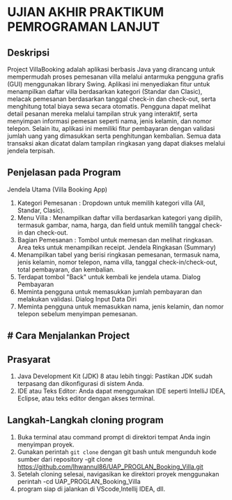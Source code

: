 # UJIAN AKHIR PRAKTIKUM PEMROGRAMAN LANJUT 

## Deskripsi

Project VillaBooking adalah aplikasi berbasis Java yang dirancang untuk mempermudah proses pemesanan villa melalui antarmuka pengguna grafis (GUI) menggunakan library Swing. Aplikasi ini menyediakan fitur untuk menampilkan daftar villa berdasarkan kategori (Standar dan Clasic), melacak pemesanan berdasarkan tanggal check-in dan check-out, serta menghitung total biaya sewa secara otomatis. Pengguna dapat melihat detail pesanan mereka melalui tampilan struk yang interaktif, serta menyimpan informasi pemesan seperti nama, jenis kelamin, dan nomor telepon. Selain itu, aplikasi ini memiliki fitur pembayaran dengan validasi jumlah uang yang dimasukkan serta penghitungan kembalian. Semua data transaksi akan dicatat dalam tampilan ringkasan yang dapat diakses melalui jendela terpisah.

## Penjelasan pada Program

Jendela Utama (Villa Booking App)
1. Kategori Pemesanan : Dropdown untuk memilih kategori villa (All, Standar, Clasic).
2. Menu Villa : Menampilkan daftar villa berdasarkan kategori yang dipilih, termasuk gambar, nama, harga, dan field untuk memilih tanggal check-in dan check-out.
3. Bagian Pemesanan : Tombol untuk memesan dan melihat ringkasan. Area teks untuk menampilkan receipt.
Jendela Ringkasan (Summary)
4. Menampilkan tabel yang berisi ringkasan pemesanan, termasuk nama, jenis kelamin, nomor telepon, nama villa, tanggal check-in/check-out, total pembayaran, dan kembalian.
5. Terdapat tombol "Back" untuk kembali ke jendela utama.
Dialog Pembayaran
6. Meminta pengguna untuk memasukkan jumlah pembayaran dan melakukan validasi.
Dialog Input Data Diri
7. Meminta pengguna untuk memasukkan nama, jenis kelamin, dan nomor telepon sebelum menyimpan pemesanan.

## # Cara Menjalankan Project
## Prasyarat
1. Java Development Kit (JDK) 8 atau lebih tinggi: Pastikan JDK sudah terpasang dan dikonfigurasi di sistem Anda.
2. IDE atau Teks Editor: Anda dapat menggunakan IDE seperti IntelliJ IDEA, Eclipse, atau teks editor dengan akses terminal.

## Langkah-Langkah cloning program
1. Buka terminal atau command prompt di direktori tempat Anda ingin menyimpan proyek.
2. Gunakan perintah `git clone` dengan git bash untuk mengunduh kode sumber dari repository
 -git clone https://github.com/Ihwannul86/UAP_PROGLAN_Booking_Villa.git
3. Setelah cloning selesai, navigasikan ke direktori proyek menggunakan perintah
 -cd UAP_PROGLAN_Booking_Villa
4. program siap di jalankan di VScode,Intellij IDEA, dll.

